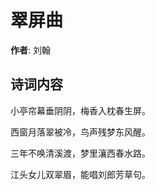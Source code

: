 # 翠屏曲

**作者**: 刘翰

## 诗词内容

小亭帘幕垂阴阴，梅香入枕春生屏。

西窗月落翠被冷，鸟声残梦东风醒。

三年不唤清溪渡，梦里瀼西春水路。

江头女儿双翠眉，能唱刘郎芳草句。

